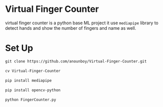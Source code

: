 # Virtual Finger Counter

virtual finger counter is a python base ML project it use `mediapipe` library to detect hands and show the number of fingers and name as well.



# Set Up
`git clone https://github.com/anounboy/Virtual-Finger-Counter.git`<br><br>
`cv Virtual-Finger-Counter`<br><br>
`pip install mediapipe`<br><br>
`pip install opencv-python`<br><br>
`python FingerCounter.py`<br><br>



